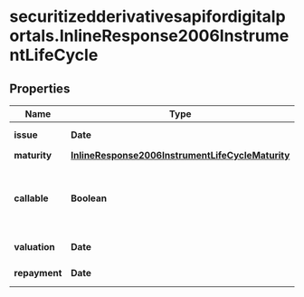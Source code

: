 # securitizedderivativesapifordigitalportals.InlineResponse2006InstrumentLifeCycle

## Properties

Name | Type | Description | Notes
------------ | ------------- | ------------- | -------------
**issue** | **Date** | Date of the issue. | [optional] 
**maturity** | [**InlineResponse2006InstrumentLifeCycleMaturity**](InlineResponse2006InstrumentLifeCycleMaturity.md) |  | [optional] 
**callable** | **Boolean** | If &#x60;true&#x60;, the issuer may redeem the instrument prior to maturity. | [optional] 
**valuation** | **Date** | Date of the valuation. | [optional] 
**repayment** | **Date** | Date of the repayment. | [optional] 


